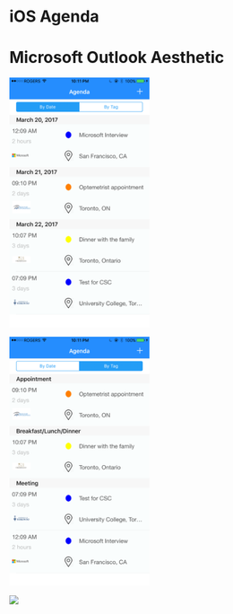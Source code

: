# iOS Agenda
# Microsoft Outlook Aesthetic


<p align="left">
<img src="https://github.com/JPiao/iOSAgenda/blob/master/images/IMG_6411%202.PNG?height="400, width= 250"/>
</p>
<p align="left">
<img src="https://github.com/JPiao/iOSAgenda/blob/master/images/IMG_6412%202.PNG?height="400, width= 250"/>
</p>
<p align="left">
<img src="https://github.com/JPiao/iOSAgenda/blob/master/images/IMG_6413%202.PNGheight="400, width= 250"/>
</p>
